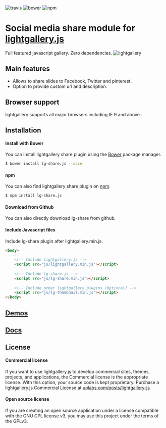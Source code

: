 ![travis](https://travis-ci.org/sachinchoolur/lg-share.js.svg?branch=master)
![bower](https://img.shields.io/bower/v/lg-share.js.svg)
![npm](https://img.shields.io/npm/v/lg-share.js.svg)

# Social media share module for [lightgallery.js](http://sachinchoolur.github.io/lightgallery.js/)
Full featured javascript gallery. Zero dependencies.
![lightgallery](https://raw.githubusercontent.com/sachinchoolur/lightGallery/master/lib/lg.png)

Main features
---

* Allows to share slides to Facebook, Twitter and pinterest.
* Option to provide custom url and description.
 
Browser support
---
lightgallery supports all major browsers including IE 9 and above..


Installation
---
#### Install with Bower

You can install lightgallery share plugin using the [Bower](http://bower.io) package manager.

```sh
$ bower install lg-share.js --save
```

#### npm

You can also find lightgallery share plugin on [npm](http://npmjs.org).

```sh
$ npm install lg-share.js
```
#### Download from Github

You can also directly download lg-share from github.

#### Include Javascript files
Include lg-share plugin after lightgallery.min.js.
``` html
<body>
   ---
    <!-- Include lightgallery.js -->
    <script src="js/lightgallery.min.js"></script>
    
    <!-- Include lg-share.js -->
    <script src="js/lg-share.min.js"></script>
    
    <!-- Include other lightgallery plugins (Optional) -->
    <script src="js/lg-thumbnail.min.js"></script>
</body>  
```

[Demos](http://sachinchoolur.github.io/lightgallery.js/demos/share.html)
----
  
[Docs](http://sachinchoolur.github.io/lightgallery.js/docs/api.html#lg-share)
-----

License
---

#### Commercial license
If you want to use lightgallery.js to develop commercial sites, themes, projects, and applications, the Commercial license is the appropriate license. With this option, your source code is kept proprietary. Purchase a lightgallery.js Commercial License at [uplabs.com/posts/lightgallery-js](https://www.uplabs.com/posts/lightgallery-js)

#### Open source license

If you are creating an open source application under a license compatible with the GNU GPL license v3, you may use this project under the terms of the GPLv3.

